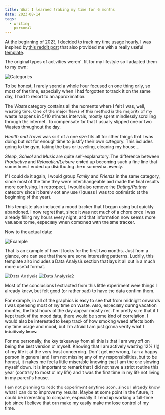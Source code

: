 ```yaml
---
title: What I learned traking my time for 6 months
date: 2023-08-14
tags: 
  - writing
  - personal
---
```


At the beginning of 2023, I decided to track my time usage hourly. I was inspired by [this reddit post](https://www.reddit.com/r/dataisbeautiful/comments/101hvnv/oc_i_tracked_every_hour_of_my_life_for_5_years/) that also provided me with a really useful [template](https://docs.google.com/spreadsheets/d/1W79a98wLeuMjDbJuy0IYDeQYZSVaWjTUCPUpXj24MHs/edit#gid=0).

The original types of activities weren't fit for my lifestyle so I adapted them to my own:

![Categories](https://imgur.com/F6kg9Se.png)

To be honest, I rarely spend a whole hour focused on one thing only, so most of the time, especially when I had forgotten to track it on the same day, I had to resort to an approximation.

The *Waste* category contains all the moments where I felt I was, well, wasting time. One of the major flaws of this method is the majority of my waste happens in 5/10 minutes intervals, mostly spent mindlessly scrolling through the internet. To compensate for that I usually slipped one or two Wastes throughout the day.

*Health and Travel* was sort of a one size fits all for other things that I was doing but not for enough time to justify their own category. This includes going to the gym, taking the bus or traveling, cleaning my house...

*Sleep*, *School* and *Music* are quite self-explanatory. The difference between *Productive* and *Relaxation/Leisure* ended up becoming such a fine line that sometimes I ended up distributing them somewhat evenly.

If I could do it again, I would group *Family* and *Friends* in the same category, since most of the time they were interchangeable and made the final results more confusing. In retrospect, I would also remove the *Dating/Partner* category since it barely got any use (I guess I was too optimistic at the beginning of the year).

This template also included a mood tracker that I began using but quickly abandoned. I now regret that, since it was not much of a chore once I was already filling my hours every night, and that information now seems more valuable to me, especially when combined with the time tracker.

Now to the actual data:

![Example](https://imgur.com/px7ttof.png)

That is an example of how it looks for the first two months. Just from a glance, one can see that there are some interesting patterns. Luckily, this template also includes a Data Analysis section that lays it all out in a much more useful format.

![Data Analysis](https://imgur.com/PBwjRkd.png)
![Data Analysis2](https://imgur.com/xvzbMsA.png)

Most of the conclusions I extracted from this little experiment were things I already knew, but felt good (or rather bad) to have the data confirm them.

For example, in all of the graphics is easy to see that from midnight onwards I was spending most of my time on Waste. Also, especially during vacation months, the first hours of the day appear mostly red. I'm pretty sure that if I kept track of the mood data, there would be some kind of correlation. I would also be interested to keep track of how smoking weed affects both my time usage and mood, but I´m afraid I am just gonna verify what I intuitively know.

For me personally, the key takeaway from all this is that I am way off on being the best version of myself. Knowing that I am actively wasting 12% (!¡) of my life is at the very least concerning. Don´t get me wrong, I am a happy person in general and I am not missing any of my responsibilities, but to be honest, it makes me feel a little miserable knowing that I am the one slowing myself down. It is important to remark that I did not have a strict routine this year (contrary to most of my life) and it was the first time in my life not living in my parent's house.

I am not planning to redo the experiment anytime soon, since I already know what I can do to improve my results. Maybe at some point in the future, it could be interesting to compare, especially if I end up working a full-time job since I believe that can make my easily make me lose control of my time.
